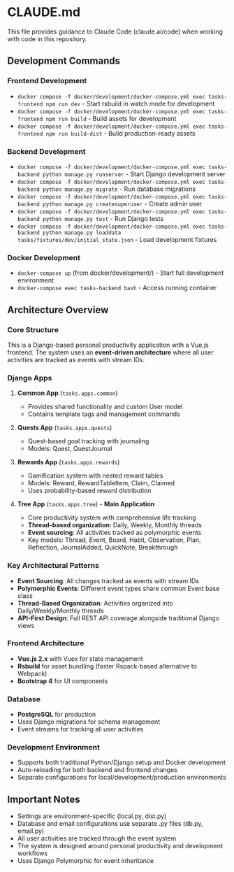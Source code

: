 # CLAUDE.md

This file provides guidance to Claude Code (claude.ai/code) when working with code in this repository.

## Development Commands

### Frontend Development
- `docker compose -f docker/development/docker-compose.yml exec tasks-frontend npm run dev` - Start rsbuild in watch mode for development
- `docker compose -f docker/development/docker-compose.yml exec tasks-frontend npm run build` - Build assets for development
- `docker compose -f docker/development/docker-compose.yml exec tasks-frontend npm run build-dist` - Build production-ready assets

### Backend Development
- `docker compose -f docker/development/docker-compose.yml exec tasks-backend python manage.py runserver` - Start Django development server
- `docker compose -f docker/development/docker-compose.yml exec tasks-backend python manage.py migrate` - Run database migrations
- `docker compose -f docker/development/docker-compose.yml exec tasks-backend python manage.py createsuperuser` - Create admin user
- `docker compose -f docker/development/docker-compose.yml exec tasks-backend python manage.py test` - Run Django tests
- `docker compose -f docker/development/docker-compose.yml exec tasks-backend python manage.py loaddata tasks/fixtures/dev/initial_state.json` - Load development fixtures

### Docker Development
- `docker-compose up` (from docker/development/) - Start full development environment
- `docker-compose exec tasks-backend bash` - Access running container

## Architecture Overview

### Core Structure
This is a Django-based personal productivity application with a Vue.js frontend. The system uses an **event-driven architecture** where all user activities are tracked as events with stream IDs.

### Django Apps

1. **Common App** (`tasks.apps.common`)
   - Provides shared functionality and custom User model
   - Contains template tags and management commands

2. **Quests App** (`tasks.apps.quests`)
   - Quest-based goal tracking with journaling
   - Models: Quest, QuestJournal

3. **Rewards App** (`tasks.apps.rewards`)
   - Gamification system with nested reward tables
   - Models: Reward, RewardTableItem, Claim, Claimed
   - Uses probability-based reward distribution

4. **Tree App** (`tasks.apps.tree`) - **Main Application**
   - Core productivity system with comprehensive life tracking
   - **Thread-based organization**: Daily, Weekly, Monthly threads
   - **Event sourcing**: All activities tracked as polymorphic events
   - Key models: Thread, Event, Board, Habit, Observation, Plan, Reflection, JournalAdded, QuickNote, Breakthrough

### Key Architectural Patterns

- **Event Sourcing**: All changes tracked as events with stream IDs
- **Polymorphic Events**: Different event types share common Event base class
- **Thread-Based Organization**: Activities organized into Daily/Weekly/Monthly threads
- **API-First Design**: Full REST API coverage alongside traditional Django views

### Frontend Architecture
- **Vue.js 2.x** with Vuex for state management
- **Rsbuild** for asset bundling (faster Rspack-based alternative to Webpack)
- **Bootstrap 4** for UI components

### Database
- **PostgreSQL** for production
- Uses Django migrations for schema management
- Event streams for tracking all user activities

### Development Environment
- Supports both traditional Python/Django setup and Docker development
- Auto-reloading for both backend and frontend changes
- Separate configurations for local/development/production environments

## Important Notes

- Settings are environment-specific (local.py, dist.py)
- Database and email configurations use separate .py files (db.py, email.py)
- All user activities are tracked through the event system
- The system is designed around personal productivity and development workflows
- Uses Django Polymorphic for event inheritance
